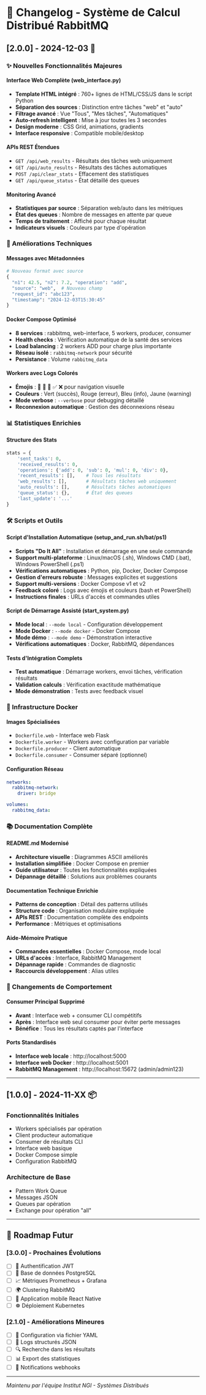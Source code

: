 # 📝 Changelog - Système de Calcul Distribué RabbitMQ

## [2.0.0] - 2024-12-03 🚀

### ✨ Nouvelles Fonctionnalités Majeures

#### Interface Web Complète (web_interface.py)
- **Template HTML intégré** : 760+ lignes de HTML/CSS/JS dans le script Python
- **Séparation des sources** : Distinction entre tâches "web" et "auto"
- **Filtrage avancé** : Vue "Tous", "Mes tâches", "Automatiques"
- **Auto-refresh intelligent** : Mise à jour toutes les 3 secondes
- **Design moderne** : CSS Grid, animations, gradients
- **Interface responsive** : Compatible mobile/desktop

#### APIs REST Étendues
- `GET /api/web_results` - Résultats des tâches web uniquement
- `GET /api/auto_results` - Résultats des tâches automatiques  
- `POST /api/clear_stats` - Effacement des statistiques
- `GET /api/queue_status` - État détaillé des queues

#### Monitoring Avancé
- **Statistiques par source** : Séparation web/auto dans les métriques
- **État des queues** : Nombre de messages en attente par queue
- **Temps de traitement** : Affiché pour chaque résultat
- **Indicateurs visuels** : Couleurs par type d'opération

### 🔧 Améliorations Techniques

#### Messages avec Métadonnées
```python
# Nouveau format avec source
{
  "n1": 42.5, "n2": 7.2, "operation": "add",
  "source": "web",  # Nouveau champ
  "request_id": "abc123",
  "timestamp": "2024-12-03T15:30:45"
}
```

#### Docker Compose Optimisé
- **8 services** : rabbitmq, web-interface, 5 workers, producer, consumer
- **Health checks** : Vérification automatique de la santé des services
- **Load balancing** : 2 workers ADD pour charge plus importante
- **Réseau isolé** : `rabbitmq-network` pour sécurité
- **Persistance** : Volume `rabbitmq_data`

#### Workers avec Logs Colorés
- **Émojis** : 🚀 🔧 📨 ✅ ❌ pour navigation visuelle
- **Couleurs** : Vert (succès), Rouge (erreur), Bleu (info), Jaune (warning)
- **Mode verbose** : `--verbose` pour debugging détaillé
- **Reconnexion automatique** : Gestion des déconnexions réseau

### 📊 Statistiques Enrichies

#### Structure des Stats
```python
stats = {
    'sent_tasks': 0,
    'received_results': 0, 
    'operations': {'add': 0, 'sub': 0, 'mul': 0, 'div': 0},
    'recent_results': [],    # Tous les résultats
    'web_results': [],       # Résultats tâches web uniquement
    'auto_results': [],      # Résultats tâches automatiques
    'queue_status': {},      # État des queues
    'last_update': '...'
}
```

### 🛠️ Scripts et Outils

#### Script d'Installation Automatique (setup_and_run.sh/bat/ps1)
- **Scripts "Do It All"** : Installation et démarrage en une seule commande
- **Support multi-plateforme** : Linux/macOS (.sh), Windows CMD (.bat), Windows PowerShell (.ps1)
- **Vérifications automatiques** : Python, pip, Docker, Docker Compose
- **Gestion d'erreurs robuste** : Messages explicites et suggestions
- **Support multi-versions** : Docker Compose v1 et v2
- **Feedback coloré** : Logs avec émojis et couleurs (bash et PowerShell)
- **Instructions finales** : URLs d'accès et commandes utiles

#### Script de Démarrage Assisté (start_system.py)
- **Mode local** : `--mode local` - Configuration développement
- **Mode Docker** : `--mode docker` - Docker Compose
- **Mode démo** : `--mode demo` - Démonstration interactive
- **Vérifications automatiques** : Docker, RabbitMQ, dépendances

#### Tests d'Intégration Complets
- **Test automatique** : Démarrage workers, envoi tâches, vérification résultats
- **Validation calculs** : Vérification exactitude mathématique
- **Mode démonstration** : Tests avec feedback visuel

### 🐳 Infrastructure Docker

#### Images Spécialisées
- `Dockerfile.web` - Interface web Flask
- `Dockerfile.worker` - Workers avec configuration par variable
- `Dockerfile.producer` - Client automatique
- `Dockerfile.consumer` - Consumer séparé (optionnel)

#### Configuration Réseau
```yaml
networks:
  rabbitmq-network:
    driver: bridge

volumes:
  rabbitmq_data:
```

### 📚 Documentation Complète

#### README.md Modernisé
- **Architecture visuelle** : Diagrammes ASCII améliorés
- **Installation simplifiée** : Docker Compose en premier
- **Guide utilisateur** : Toutes les fonctionnalités expliquées
- **Dépannage détaillé** : Solutions aux problèmes courants

#### Documentation Technique Enrichie
- **Patterns de conception** : Détail des patterns utilisés
- **Structure code** : Organisation modulaire expliquée
- **APIs REST** : Documentation complète des endpoints
- **Performance** : Métriques et optimisations

#### Aide-Mémoire Pratique
- **Commandes essentielles** : Docker Compose, mode local
- **URLs d'accès** : Interface, RabbitMQ Management
- **Dépannage rapide** : Commandes de diagnostic
- **Raccourcis développement** : Alias utiles

### 🔄 Changements de Comportement

#### Consumer Principal Supprimé
- **Avant** : Interface web + consumer CLI compétitifs
- **Après** : Interface web seul consumer pour éviter perte messages
- **Bénéfice** : Tous les résultats captés par l'interface

#### Ports Standardisés
- **Interface web locale** : http://localhost:5000
- **Interface web Docker** : http://localhost:5001
- **RabbitMQ Management** : http://localhost:15672 (admin/admin123)

---

## [1.0.0] - 2024-11-XX 📦

### Fonctionnalités Initiales
- Workers spécialisés par opération
- Client producteur automatique
- Consumer de résultats CLI
- Interface web basique
- Docker Compose simple
- Configuration RabbitMQ

### Architecture de Base
- Pattern Work Queue
- Messages JSON
- Queues par opération
- Exchange pour opération "all"

---

## 🔮 Roadmap Futur

### [3.0.0] - Prochaines Évolutions
- [ ] 🔐 Authentification JWT
- [ ] 💾 Base de données PostgreSQL
- [ ] 📈 Métriques Prometheus + Grafana
- [ ] 🌍 Clustering RabbitMQ
- [ ] 📱 Application mobile React Native
- [ ] ☸️ Déploiement Kubernetes

### [2.1.0] - Améliorations Mineures
- [ ] 🔧 Configuration via fichier YAML
- [ ] 📝 Logs structurés JSON
- [ ] 🔍 Recherche dans les résultats
- [ ] 📊 Export des statistiques
- [ ] 🔔 Notifications webhooks

---

*Maintenu par l'équipe Institut NGI - Systèmes Distribués* 